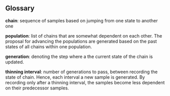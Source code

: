 ## Glossary 
**chain**: sequence of samples based on jumping from one state to another one

**population**: list of chains that are somewhat dependent on each other. The proposal
for advancing the populations are generated based on the past states of all 
chains within one population.

**generation**: denoting the step where a the current state of the chain is updated.

**thinning interval**: number of generations to pass, between recording the
state of chain. Hence, each interval a new sample is generated. By recording only after a thinning interval, the samples become less dependent on their predecessor samples. 

